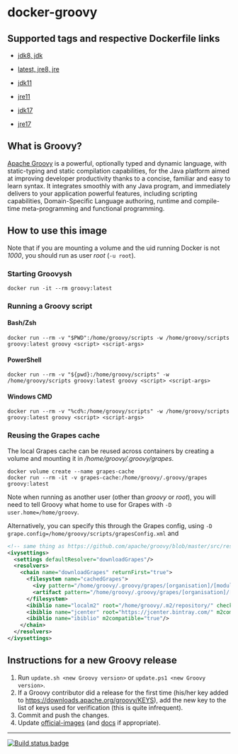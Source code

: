 # docker-groovy

## Supported tags and respective Dockerfile links

* [jdk8, jdk](https://github.com/groovy/docker-groovy/blob/master/jdk8/Dockerfile)
* [latest, jre8, jre](https://github.com/groovy/docker-groovy/blob/master/jre8/Dockerfile)

* [jdk11](https://github.com/groovy/docker-groovy/blob/master/jdk11/Dockerfile)
* [jre11](https://github.com/groovy/docker-groovy/blob/master/jre11/Dockerfile)

* [jdk17](https://github.com/groovy/docker-groovy/blob/master/jdk17/Dockerfile)
* [jre17](https://github.com/groovy/docker-groovy/blob/master/jre17/Dockerfile)

## What is Groovy?

[Apache Groovy](http://groovy-lang.org/) is a powerful, optionally typed and dynamic language, with static-typing and static compilation capabilities, for the Java platform aimed at improving developer productivity thanks to a concise, familiar and easy to learn syntax. It integrates smoothly with any Java program, and immediately delivers to your application powerful features, including scripting capabilities, Domain-Specific Language authoring, runtime and compile-time meta-programming and functional programming.

## How to use this image

Note that if you are mounting a volume and the uid running Docker is not _1000_, you should run as user _root_ (`-u root`).

### Starting Groovysh

`docker run -it --rm groovy:latest`

### Running a Groovy script

#### Bash/Zsh

`docker run --rm -v "$PWD":/home/groovy/scripts -w /home/groovy/scripts groovy:latest groovy <script> <script-args>`

#### PowerShell

`docker run --rm -v "${pwd}:/home/groovy/scripts" -w /home/groovy/scripts groovy:latest groovy <script> <script-args>`

#### Windows CMD

`docker run --rm -v "%cd%:/home/groovy/scripts" -w /home/groovy/scripts groovy:latest groovy <script> <script-args>`

### Reusing the Grapes cache

The local Grapes cache can be reused across containers by creating a volume and mounting it in */home/groovy/.groovy/grapes*.

```
docker volume create --name grapes-cache
docker run --rm -it -v grapes-cache:/home/groovy/.groovy/grapes groovy:latest
```

Note when running as another user (other than _groovy_ or _root_), you will need to tell Groovy what home to use for Grapes with `-D user.home=/home/groovy`.

Alternatively, you can specify this through the Grapes config, using `-D grape.config=/home/groovy/scripts/grapesConfig.xml` and

```xml
<!-- same thing as https://github.com/apache/groovy/blob/master/src/resources/groovy/grape/defaultGrapeConfig.xml, but with ${user.home} replaced with /home/groovy -->
<ivysettings>
  <settings defaultResolver="downloadGrapes"/>
  <resolvers>
    <chain name="downloadGrapes" returnFirst="true">
      <filesystem name="cachedGrapes">
        <ivy pattern="/home/groovy/.groovy/grapes/[organisation]/[module]/ivy-[revision].xml"/>
        <artifact pattern="/home/groovy/.groovy/grapes/[organisation]/[module]/[type]s/[artifact]-[revision].[ext]"/>
      </filesystem>
      <ibiblio name="localm2" root="/home/groovy/.m2/repository/" checkmodified="true" changingPattern=".*" changingMatcher="regexp" m2compatible="true"/>
      <ibiblio name="jcenter" root="https://jcenter.bintray.com/" m2compatible="true"/>
      <ibiblio name="ibiblio" m2compatible="true"/>
    </chain>
  </resolvers>
</ivysettings>
```

## Instructions for a new Groovy release

1. Run `update.sh <new Groovy version>` or `update.ps1 <new Groovy version>`.
1. If a Groovy contributor did a release for the first time (his/her key added to https://downloads.apache.org/groovy/KEYS),
add the new key to the list of keys used for verification (this is quite infrequent).
1. Commit and push the changes.
1. Update [official-images](https://github.com/docker-library/official-images) (and [docs](https://github.com/docker-library/docs) if appropriate).

---
[![Build status badge](https://github.com/groovy/docker-groovy/workflows/GitHub%20CI/badge.svg)](https://github.com/groovy/docker-groovy/actions?query=workflow%3A%22GitHub+CI%22)
